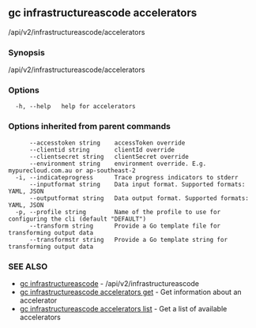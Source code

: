 ## gc infrastructureascode accelerators

/api/v2/infrastructureascode/accelerators

### Synopsis

/api/v2/infrastructureascode/accelerators

### Options

```
  -h, --help   help for accelerators
```

### Options inherited from parent commands

```
      --accesstoken string    accessToken override
      --clientid string       clientId override
      --clientsecret string   clientSecret override
      --environment string    environment override. E.g. mypurecloud.com.au or ap-southeast-2
  -i, --indicateprogress      Trace progress indicators to stderr
      --inputformat string    Data input format. Supported formats: YAML, JSON
      --outputformat string   Data output format. Supported formats: YAML, JSON
  -p, --profile string        Name of the profile to use for configuring the cli (default "DEFAULT")
      --transform string      Provide a Go template file for transforming output data
      --transformstr string   Provide a Go template string for transforming output data
```

### SEE ALSO

* [gc infrastructureascode](gc_infrastructureascode.html)	 - /api/v2/infrastructureascode
* [gc infrastructureascode accelerators get](gc_infrastructureascode_accelerators_get.html)	 - Get information about an accelerator
* [gc infrastructureascode accelerators list](gc_infrastructureascode_accelerators_list.html)	 - Get a list of available accelerators


